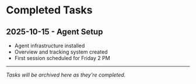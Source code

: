 # Completed Tasks

## 2025-10-15 - Agent Setup
- Agent infrastructure installed
- Overview and tracking system created
- First session scheduled for Friday 2 PM

---

_Tasks will be archived here as they're completed._
